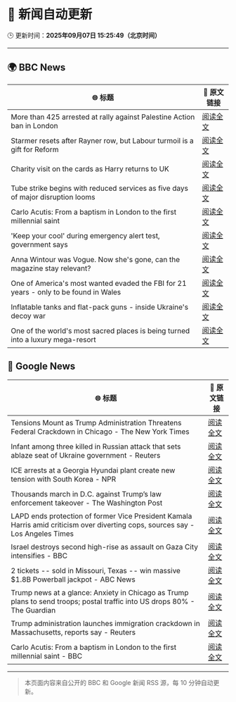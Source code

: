 # 🧠 新闻自动更新

🕒 更新时间：**2025年09月07日 15:25:49（北京时间）**

---

## 🌍 BBC News

| 🌐 标题 | 🔗 原文链接 |
|--------|-------------|
| More than 425 arrested at rally against Palestine Action ban in London | [阅读全文](https://www.bbc.com/news/articles/c62qrmpd7l5o?at_medium=RSS&at_campaign=rss) |
| Starmer resets after Rayner row, but Labour turmoil is a gift for Reform | [阅读全文](https://www.bbc.com/news/articles/c39rk4jlpw7o?at_medium=RSS&at_campaign=rss) |
| Charity visit on the cards as Harry returns to UK | [阅读全文](https://www.bbc.com/news/articles/cz9jpdq1k04o?at_medium=RSS&at_campaign=rss) |
| Tube strike begins with reduced services as five days of major disruption looms | [阅读全文](https://www.bbc.com/news/articles/cx2rg128l68o?at_medium=RSS&at_campaign=rss) |
| Carlo Acutis: From a baptism in London to the first millennial saint | [阅读全文](https://www.bbc.com/news/articles/c5yg5me8dvlo?at_medium=RSS&at_campaign=rss) |
| 'Keep your cool' during emergency alert test, government says | [阅读全文](https://www.bbc.com/news/articles/cpw15l5n78jo?at_medium=RSS&at_campaign=rss) |
| Anna Wintour was Vogue. Now she's gone, can the magazine stay relevant? | [阅读全文](https://www.bbc.com/news/articles/c04q91q3zvpo?at_medium=RSS&at_campaign=rss) |
| One of America's most wanted evaded the FBI for 21 years - only to be found in Wales | [阅读全文](https://www.bbc.com/news/articles/ckgjpn8gl97o?at_medium=RSS&at_campaign=rss) |
| Inflatable tanks and flat-pack guns - inside Ukraine's decoy war | [阅读全文](https://www.bbc.com/news/articles/cr4e435x4kqo?at_medium=RSS&at_campaign=rss) |
| One of the world's most sacred places is being turned into a luxury mega-resort | [阅读全文](https://www.bbc.com/news/articles/c707kx2nk7go?at_medium=RSS&at_campaign=rss) |

## 📰 Google News

| 🌐 标题 | 🔗 原文链接 |
|--------|-------------|
| Tensions Mount as Trump Administration Threatens Federal Crackdown in Chicago - The New York Times | [阅读全文](https://news.google.com/rss/articles/CBMihAFBVV95cUxQemtPMngtblhpQkpBU2FoS2QzdHAxV0h3M0VnbS1LWFh6anBuM3R1SWJUTEhGOC1YN3JnYTVnU0ZiVjhkdjR5SXpVVUJpdlVtX0ZkUTlVMm9BdTdsYUJ4RWV5b0x5aDBQMnJQWmlyNWh5aG54eXhmZWtxWjM4YU5ndG9Eb04?oc=5) |
| Infant among three killed in Russian attack that sets ablaze seat of Ukraine government - Reuters | [阅读全文](https://news.google.com/rss/articles/CBMiuwFBVV95cUxPOWlKYm1IbXVXaklFRGNXNUF5Y21zV3VXUTFzRkVGcDNOTVJxTWd1VlFCUTdidWg1VWpTeGtfOFVUVFUtRnMtWC1XQkJuczNrTVZMZGJySExQZlFUNFlnYllZUWVsSHdoZWcwUWpPaHZNTG44SVpXZ01LY0gwbDJ0Y01oSmlnLTl4Ym9yeGlHWkF2Mk51YVh5OHJ1V2E2R0VBMW5yNzhwanhLSUxWdUtBNURja1J1cWUtZ0NB?oc=5) |
| ICE arrests at a Georgia Hyundai plant create new tension with South Korea - NPR | [阅读全文](https://news.google.com/rss/articles/CBMikwFBVV95cUxNYWxOMHJFTGxlNlhGcnRKdGVaNGJBN1RaVUpvQ1VrNXJGVGFRTGlOZl9kRFFNOUY5VVlUaXNHblpyX2x2NDNYSXlWWXZ5VEJGc3RHZ2p3aW9RZ2VZbFdwUG9NbkhOZllsV3lFY1ZIazhaNkJaLUdYMWo3eGpoRDZVMlg5eTRlOUtqQmwyOTM3VXB4dDg?oc=5) |
| Thousands march in D.C. against Trump’s law enforcement takeover - The Washington Post | [阅读全文](https://news.google.com/rss/articles/CBMie0FVX3lxTFBaTjN4aUt5TlZBclZmbEkyRzE4bWFLeXo5YUdsa1EtUER0SndQR3R3dnBRc1I5UW9IbEwxRzJzQndHaVU2YUpzdk8zeWJSNlRDV2dKSHgwXy1QTHR5RTFnS1ZCTWhuTEJ3Z1NqOEh5eEJOaHRRSDh5Vjhpbw?oc=5) |
| LAPD ends protection of former Vice President Kamala Harris amid criticism over diverting cops, sources say - Los Angeles Times | [阅读全文](https://news.google.com/rss/articles/CBMi5wFBVV95cUxPNUNoWWNfeUlOdmJ3bnRKaWh3RWdQa2hnU2Q5bUFlYTRjRGo0MHp5ZVk4WmljMXdfTDNzR3F2c3ktTWtDUTMyLWtLMktlRFhGdUhQaFFNUksteFFCQ1RpR0o2M1ZYci1ZM2xZb1MxUmwtd2pIbDZ1Rjd1MFF5RENRY0dqY1hUeElXMDNKWXFhQWlkajBFdnZlejFNYUUtRmpzOW5SeWRpOGZRaUxFRWRKMG1mckV6RHU1YkJWVU1Bbmx5cS1RM3phd1BySFF0Y21YcWZSd1BwY0ZSbXNzbnVadWJrcHZQOFE?oc=5) |
| Israel destroys second high-rise as assault on Gaza City intensifies - BBC | [阅读全文](https://news.google.com/rss/articles/CBMiWkFVX3lxTE9YV0FUeFZBRDBKNFRwdXk2a1YzYnIxdnVyenBJT2NNYjY0NFFqc0dweC11Vm8xcDdJYUgyUklCdVpqZEtDRkdfYzU5a1IzcUtvMlJXb21CSV9QUdIBX0FVX3lxTFBFVHFPemlHVGVYZ3Utc19VYmFCcHd0NFBmRUVKdzF3OFVZZDhhSjNoVkQ2RmF1SFBUcUVlTUNnOVFldkNRSkt6Q0ZYQmtWUEJwdUFVbmFVSmczLUU4Mmhj?oc=5) |
| 2 tickets -- sold in Missouri, Texas -- win massive $1.8B Powerball jackpot - ABC News | [阅读全文](https://news.google.com/rss/articles/CBMinAFBVV95cUxOWGE2LTRDMVV4d0dJVjdpWWxSLXpYMlhqOU13MlJGN3JIYmR4d2JXVFRzMWdhZnBMZTJzUERNZ01wb3QyZ0k4SWFCZ1lsblZEako3NGowNFhMa3RaWXJpeGFHNVZ4bTlZU2NjMUR6Z0pmeVAwemlNdVFFamJoZDlpZVR2QUJaZThyOG9nTFBCOEpyZDBERWhsQWxCU1fSAaIBQVVfeXFMTXlQM08ySUdRM1RjVFNjeXpDU21mcFdsOGpUZHJfQjhMX3hjZ1U1azgzaVA1QU1xR1BhVHFnb3AzMFNQOVFUeFF6WFdGTkx5NUNBeVd3eGU4LXFxb0FjN3VvVGZvT2dNWFkyWDRiTXFvWTFXQ2hHS3UwOFp4ZG52QnFNZHhSOHdpU3Zqck5yYWdCeU85MEl3eGpNN3ZVaTB5dktB?oc=5) |
| Trump news at a glance: Anxiety in Chicago as Trump plans to send troops; postal traffic into US drops 80% - The Guardian | [阅读全文](https://news.google.com/rss/articles/CBMikAFBVV95cUxNVTcwX1RUQWZiX3NEaVBieERUbURLbi1RY2x0TEUtZExoRF9lRW1sODFpbTQyS1lfQVp6RXdpODFBYjdhT2M3MlpWZWlhVXU2UFM4aGswcUJ1SEJpel9WSWJYQjlFYWJHZU5sY2FTVVdaYUxseU1Da194dzNHd1pRc25KRHBuV1ZkdUE3bXBpVEU?oc=5) |
| Trump administration launches immigration crackdown in Massachusetts, reports say - Reuters | [阅读全文](https://news.google.com/rss/articles/CBMivwFBVV95cUxPNTY5cWF5Xzc1MzQtemhXTW80ZlU3MmcyanJ0aldsSGkyZ0xPX01RTEVtWDdMR3l2cFhmTEFJZU1jdi1NUm1oOV83RGsyaDhpODh3bTVKUm1PRUlPT1daM1VJbmx3YXlWeFNQZzhEZzRENGlvdHN1QnZfUThmQ0l5WUxYR0pVTEo3YXc1dEZWdWczYmwwcDNwSEljRWhDLWh0UGZhWjdxVUpTc2Nyc2lNYTcyMndGdXY1V1k1dXRtMA?oc=5) |
| Carlo Acutis: From a baptism in London to the first millennial saint - BBC | [阅读全文](https://news.google.com/rss/articles/CBMiWkFVX3lxTE1KQVpOY0pyVGdBVmtNNmZUN2d0THUxdzNKT0NuVmtMNmVlNXhDZ3ZVRC1BVDhqcXJwZnpVMXdQS3Z6RHF1RmdPX01NQkZKQ1pEaEhORHQ5SGp4UQ?oc=5) |

---
> 本页面内容来自公开的 BBC 和 Google 新闻 RSS 源，每 10 分钟自动更新。